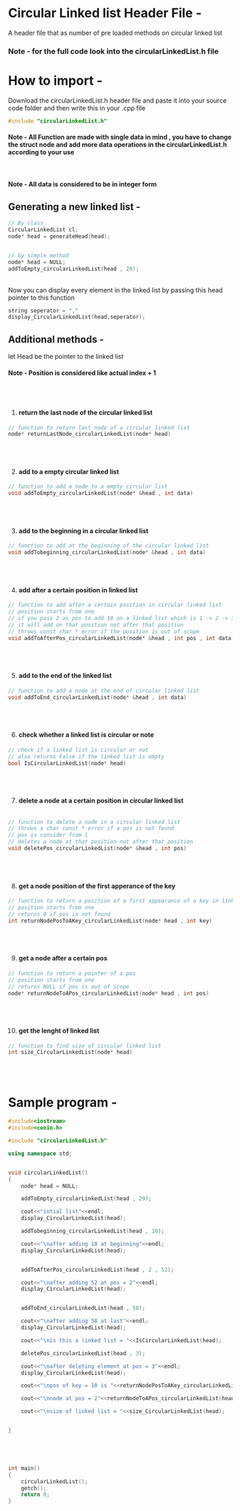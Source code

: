 # Circular Linked list Header File -

A header file that as number of pre loaded methods on circular linked list

### Note - for the full code look into the circularLinkedList.h file

# How to import - 

Download the circularLinkedList.h header file and paste it into your source code folder and then write this in your .cpp file

```C++
#include "circularLinkedList.h"
```

#### Note - All Function are made with single data in mind , you have to change the struct node and add more data operations in the circularLinkedList.h according to your use

<br />

#### Note - All data is considered to be in integer form

## Generating a new linked list - 

```C++
// By class
CircularLinkedList cl;
node* head = generateHead(head);


// by simple method
node* head = NULL;
addToEmpty_circularLinkedList(head , 29);
```


<br />
Now you can display every element in the linked list by passing this head pointer to this function

```C++
string seperator = ","
display_CircularLinkedList(head,seperator);
```


## Additional methods - 


let Head be the pointer to the linked list

#### Note - Position is considered like actual index + 1

<br />
<br />

1. #### return the last node of the circular linked list 

```C++
// function to return last node of a circular linked list 
node* returnLastNode_circularLinkedList(node* head)
```

<br />
<br />


2. #### add to a empty circular linked list

```C++
// function to add a node to a empty circular list
void addToEmpty_circularLinkedList(node* &head , int data)
```

<br />
<br />


3. #### add to the beginning in a circular linked list

```C++
// function to add at the beginning of the circular linked list
void addTobeginning_circularLinkedList(node* &head , int data)
```

<br />
<br />


4. #### add after a certain position in linked list 

```C++
// function to add after a certain position in circular linked list
// position starts from one
// if you pass 2 as pos to add 10 on a linked list which is 1 -> 2 -> 3 then it will become 1 -> 10 -> 2 -> 3
// it will add on that position not after that position
// throws const char * error if the position is out of scope
void addToAfterPos_circularLinkedList(node* &head , int pos , int data)
```

<br />
<br />


5. #### add to the end of the linked list

```C++
// function to add a node at the end of circular linked list
void addToEnd_circularLinkedList(node* &head , int data)
```

<br />
<br />


6. #### check whether a linked list is circular or note

```C++
// check if a linked list is circular or not
// also returns False if the linked list is empty 
bool IsCircularLinkedList(node* head)
```

<br />
<br />


7. #### delete a node at a certain position in circular linked list

```C++

// function to delete a node in a circular linked list
// throws a char const * error if a pos is not found
// pos is consider from 1
// deletes a node at that position not after that position 
void deletePos_circularLinkedList(node* &head , int pos)
```

<br />
<br />


8. #### get a node position of the first apperance of the key

```C++
// function to return a position of a first appearance of a key in linked list
// position starts from one
// returns 0 if pos is not found
int returnNodePosToAKey_circularLinkedList(node* head , int key)
```

<br />
<br />


9. #### get a node after a certain pos

```C++
// function to return a pointer of a pos 
// position starts from one
// returns NULL if pos is out of scope
node* returnNodeToAPos_circularLinkedList(node* head , int pos)
```

<br />
<br />


10. #### get the lenght of linked list

```C++
// function to find size of circular linked list
int size_CircularLinkedList(node* head)
```

<br />
<br />




# Sample program -
```c++
#include<iostream>
#include<conio.h>

#include "circularLinkedList.h"

using namespace std;


void circularLinkedList()
{
    node* head = NULL;

    addToEmpty_circularLinkedList(head , 29);

    cout<<"intial list"<<endl;
    display_CircularLinkedList(head);

    addTobeginning_circularLinkedList(head , 10);

    cout<<"\nafter adding 10 at beginning"<<endl;
    display_CircularLinkedList(head);


    addToAfterPos_circularLinkedList(head , 2 , 52);

    cout<<"\nafter adding 52 at pos = 2"<<endl;
    display_CircularLinkedList(head);


    addToEnd_circularLinkedList(head , 58);

    cout<<"\nafter adding 58 at last"<<endl;
    display_CircularLinkedList(head);

    cout<<"\nis this a linked list = "<<IsCircularLinkedList(head);

    deletePos_circularLinkedList(head , 3);

    cout<<"\nafter deleting element at pos = 3"<<endl;
    display_CircularLinkedList(head);

    cout<<"\npos of key = 10 is "<<returnNodePosToAKey_circularLinkedList(head , 10);

    cout<<"\nnode at pos = 2"<<returnNodeToAPos_circularLinkedList(head , 2);

    cout<<"\nsize of linked list = "<<size_CircularLinkedList(head);


}





int main()
{
    circularLinkedList();
    getch();
    return 0;
}

```
